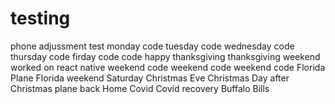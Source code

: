 # testing
phone adjussment test
monday code
tuesday code
wednesday code
thursday code
firday code
code
happy thanksgiving
thanksgiving weekend
worked on react native
weekend code
weekend code
weekend code
Florida Plane
Florida weekend Saturday 
Christmas Eve
Christmas 
Day after Christmas plane back
Home
Covid
Covid recovery 
Buffalo Bills